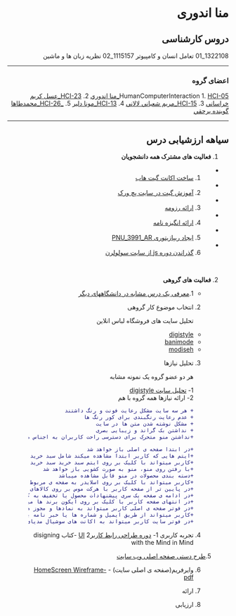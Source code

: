 <div dir="rtl">        

# منا اندوری


## دروس کارشناسی
1322108_01 تعامل انسان و كامپيوتر 
1115157_02 نظریه زبان ها و ماشین 

------------------------

### اعضای گروه 

 HumanComputerInteraction
     1. [ HCI-05_منا اندوري](https://github.com/AliRazavi-edu/PNU_3991/tree/master/_BSc/HumanComputerInteraction/1322108_01/05_%D9%85%D9%86%D8%A7%20%D8%A7%D9%86%D8%AF%D9%88%D8%B1%D9%8A)
     2. [ HCI-23_عسل كريم خراساني](https://github.com/AliRazavi-edu/PNU_3991/tree/master/_BSc/HumanComputerInteraction/1322108_01/23_%D8%B9%D8%B3%D9%84%20%D9%83%D8%B1%D9%8A%D9%85%20%D8%AE%D8%B1%D8%A7%D8%B3%D8%A7%D9%86%D9%8A)
     3. [ HCI-15_مريم شعباني لالاني](https://github.com/AliRazavi-edu/PNU_3991/tree/master/_BSc/HumanComputerInteraction/1322108_01/15_%D9%85%D8%B1%D9%8A%D9%85%20%D8%B4%D8%B9%D8%A8%D8%A7%D9%86%D9%8A%20%D9%84%D8%A7%D9%84%D8%A7%D9%86%D9%8A)
     4. [ HCI-13_مونا دلير](https://github.com/AliRazavi-edu/PNU_3991/tree/master/_BSc/HumanComputerInteraction/1322108_01/13_%D9%85%D9%88%D9%86%D8%A7%20%D8%AF%D9%84%D9%8A%D8%B1)
     5. [_HCI-26_محمدطاها گوينده برحقي](https://github.com/AliRazavi-edu/PNU_3991/tree/master/_BSc/HumanComputerInteraction/1322108_01/26_%D9%85%D8%AD%D9%85%D8%AF%D8%B7%D8%A7%D9%87%D8%A7%20%DA%AF%D9%88%D9%8A%D9%86%D8%AF%D9%87%20%D8%A8%D8%B1%D8%AD%D9%82%D9%8A)


----------

##  سیاهه ارزشیابی درس

1. **فعالیت های مشترک همه دانشجویان**
  -  1. [ساخت اکانت گیت هاب](https://github.com/mona99a)
  -  2. [آموزش گیت در سایت پچ ورک](https://github.com/mona99a/PNU_3991_AR/blob/main/jlord%20patchwork/patchwork.png)
  -  3. [ارائه رزومه](https://mona99a.github.io/resume/)
  -  4. [ارائه انگیزه نامه](https://mona99a.github.io/SOP/)
  -  5. [ایجاد ریپازیتوری PNU_3991_AR](https://github.com/mona99a/PNU_3991_AR/tree/main)
  -   6. [گذراندن دوره js از سایت سولولرن](https://github.com/mona99a/PNU_3991_AR/blob/main/jlord%20patchwork/patchwork.png)

<br>

2. **فعالیت های گروهی**
   - 1.[معرفی یک درس مشابه در دانشگاههای دیگر](https://communications.uoregon.edu/content/wireframes)
        
    2. انتخاب موضوع کار گروهی
        
        تحلیل سایت های فروشگاه لباس انلاین  
        
    - [digistyle](https://www.digistyle.com/)
    - [banimode](http://banimode.com/)
    - [modiseh](https://www.modiseh.com/)
        
    3. تحلیل نیازها
         
        هر دو عضو گروه یک نمونه مشابه
         
        1- [تحلیل سایت digistyle](https://github.com/mona99a/PNU_3991_AR/blob/main/%D8%AA%D8%AD%D9%84%DB%8C%D9%84%20%D8%B3%D8%A7%DB%8C%D8%AA/%D8%AA%D8%AD%D9%84%DB%8C%D9%84%20%D8%B3%D8%A7%DB%8C%D8%AA.pdf)
        <br>
        2- ارائه نیازها همه گروه با هم
         
        ```diff
        + هر سه سایت مشکل رعایت فونت و رنگ داشتند 
        + عدم رعایت رنگبندی برای کور رنگ ها
        + مشکل نوشته شدن متن ها در سایت
        + نداشتن بک گراند و زیبایی بصری
        +نداشتن منو متحرک برای دسترسی راحت کاربران به اجناس مورد نیازشان
   
        +در ابتدا صفحه ی اصلی باز خواهد شد
        +ایتم هایی که کاربر ابتدا مشاهده میکند شامل سبد خرید ورود به سایت قسمت سرچ و منو
        +کاربر میتواند با کلیک بر روی ایتم سبد خرید سبد خرید خود را مشاهده کند
        +با رفتن روی منو، منو به صورت کشویی باز خواهد شد
        +دسته بندی محصولات در منو قابل مشاهده میباشد
        +کاربر میتواند با کلیک بر روی اسلایدر به صفحه ی مربوط به اسلایدر مراجعه کند
        +در پایین تر از صفحه کاربر با هرکت موس بر روی کالاهای به نمایش درامده میتواند کالاها را به صورت دیگر مشاهده کند
        +در ادامه ی صفحه یک سری پیشنهادات محصول یا تخفیف به کاربر داده میشود
        +در انتهای صفحه کاربر با کلیک بر روی ایکون برند ها میتواند محصولات آن برند را مشاهده کند
        +در فوتر صفحه ی اصلی کاربر میتواند به نمادها و مجوز های سایت دسترسی داشته باشد
        +کاربر میتواند از طریق ایمیل و شماره ها یا خبر نامه با سایت در ارتباط باشد
        +در فوتر سایت کاربر میتواند به اکانت های سوشیال مدیای سایت دسترسی داشته باشد

     4. تجربه کاربری
      1- [ دوره طراحی رابط کاربرUI](https://toplearn.com/courses/2135/%D8%AF%D9%88%D8%B1%D9%87-%D8%B7%D8%B1%D8%A7%D8%AD%DB%8C-%D8%B1%D8%A7%D8%A8%D8%B7-%DA%A9%D8%A7%D8%B1%D8%A8%D8%B1%DB%8C-(-ui-))
      2 -کتاب disigning with the Mind in Mind
       
       
      5.[طرح دستی صفحه اصلی وب سایت](https://github.com/mona99a/PNU_3991_AR/blob/main/%D8%B7%D8%B1%D8%AD%20%D8%AF%D8%B3%D8%AA%DB%8C/%D8%B7%D8%B1%D8%AD%20%D8%AF%D8%B3%D8%AA%DB%8C%20%D8%A7%D8%B2%20%D8%B5%D9%81%D8%AD%D9%87%20%D8%A7%D8%B5%D9%84%DB%8C%20%DB%8C%DA%A9%20%D8%B3%D8%A7%DB%8C%D8%AA%20%D8%AE%D8%B1%DB%8C%D8%AF%20%D9%84%D8%A8%D8%A7%D8%B3.pdf)

    6. وایرفریم(صفحه ی اصلی سایت)
            - [HomeScreen Wireframe-pdf]()
    
  
    7. ارائه    


    8. ارزیابی


</div>
